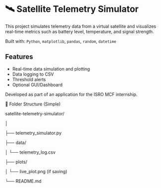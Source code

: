 # 🛰️ Satellite Telemetry Simulator

This project simulates telemetry data from a virtual satellite and visualizes real-time metrics such as battery level, temperature, and signal strength.

Built with: `Python`, `matplotlib`, `pandas`, `random`, `datetime`

## Features
- Real-time data simulation and plotting
- Data logging to CSV
- Threshold alerts
- Optional GUI/Dashboard

Developed as part of an application for the ISRO MCF internship.

📂 Folder Structure (Simple)

satellite-telemetry-simulator/

│

├── telemetry_simulator.py

├── data/

│   └── telemetry_log.csv

├── plots/

│   └── live_plot.png (if saving)

└── README.md

